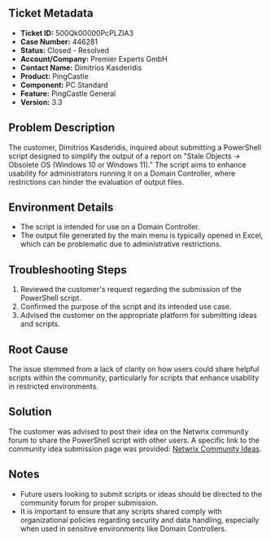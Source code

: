 ## Ticket Metadata
- **Ticket ID:** 500Qk00000PcPLZIA3
- **Case Number:** 446281
- **Status:** Closed - Resolved
- **Account/Company:** Premier Experts GmbH
- **Contact Name:** Dimitrios Kasderidis
- **Product:** PingCastle
- **Component:** PC Standard
- **Feature:** PingCastle General
- **Version:** 3.3

## Problem Description
The customer, Dimitrios Kasderidis, inquired about submitting a PowerShell script designed to simplify the output of a report on "Stale Objects -> Obsolete OS (Windows 10 or Windows 11)." The script aims to enhance usability for administrators running it on a Domain Controller, where restrictions can hinder the evaluation of output files.

## Environment Details
- The script is intended for use on a Domain Controller.
- The output file generated by the main menu is typically opened in Excel, which can be problematic due to administrative restrictions.

## Troubleshooting Steps
1. Reviewed the customer's request regarding the submission of the PowerShell script.
2. Confirmed the purpose of the script and its intended use case.
3. Advised the customer on the appropriate platform for submitting ideas and scripts.

## Root Cause
The issue stemmed from a lack of clarity on how users could share helpful scripts within the community, particularly for scripts that enhance usability in restricted environments.

## Solution
The customer was advised to post their idea on the Netwrix community forum to share the PowerShell script with other users. A specific link to the community idea submission page was provided: [Netwrix Community Ideas](https://community.netwrix.com/c/products/pingcastle/ideas/129).

## Notes
- Future users looking to submit scripts or ideas should be directed to the community forum for proper submission.
- It is important to ensure that any scripts shared comply with organizational policies regarding security and data handling, especially when used in sensitive environments like Domain Controllers.